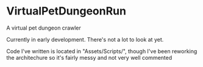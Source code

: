 VirtualPetDungeonRun
====================

A virtual pet dungeon crawler

Currently in early development. There's not a lot to look at yet.

Code I've written is located in "Assets/Scripts/",
though I've been reworking the architechure so it's fairly messy and not very well commented
